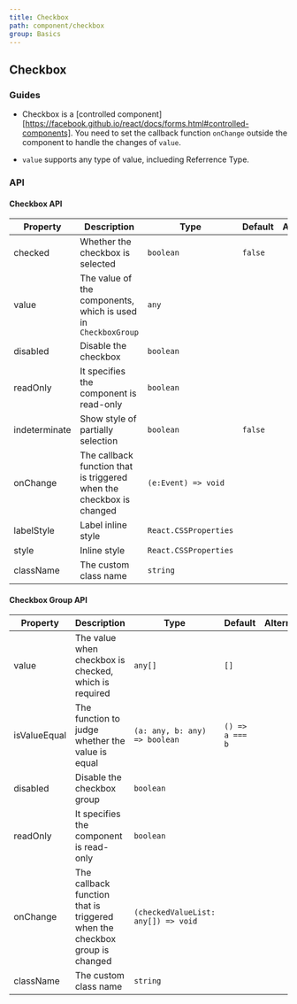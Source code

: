 ```yaml
---
title: Checkbox
path: component/checkbox
group: Basics
---
```


## Checkbox

### Guides

- Checkbox is a [controlled component][https://facebook.github.io/react/docs/forms.html#controlled-components]. You need to set the callback function `onChange` outside the component to handle the changes of `value`.

- `value` supports any type of value, inclueding Referrence Type.

### API

#### Checkbox API

| Property      | Description                                                          | Type                  | Default | Alternative |
| ------------- | -------------------------------------------------------------------- | --------------------- | ------- | ----------- |
| checked       | Whether the checkbox is selected                                     | `boolean`             | `false` |
| value         | The value of the components, which is used in `CheckboxGroup`        | `any`                 |         |
| disabled      | Disable the checkbox                                                 | `boolean`             |         |
| readOnly      | It specifies the component is read-only                              | `boolean`             |         |
| indeterminate | Show style of partially selection                                    | `boolean`             | `false` |
| onChange      | The callback function that is triggered when the checkbox is changed | `(e:Event) => void`   |         |
| labelStyle    | Label inline style                                                   | `React.CSSProperties` |         |
| style         | Inline style                                                         | `React.CSSProperties` |         |
| className     | The custom class name                                                 | `string`              |         |

#### Checkbox Group API

| Property     | Description                                                                | Type                                | Default         | Alternative |
| ------------ | -------------------------------------------------------------------------- | ----------------------------------- | --------------- | ----------- |
| value        | The value when checkbox is checked, which is required                      | `any[]`                             | `[]`            |
| isValueEqual | The function to judge whether the value is equal                            | `(a: any, b: any) => boolean`       | `() => a === b` |
| disabled     | Disable the checkbox group                                                 | `boolean`                           |                 |
| readOnly     | It specifies the component is read-only                                    | `boolean`                           |                 |
| onChange     | The callback function that is triggered when the checkbox group is changed | `(checkedValueList: any[]) => void` |                 |
| className    | The custom class name                                                       | `string`                            |                 |

[controlled-components]: https://facebook.github.io/react/docs/forms.html#controlled-components
